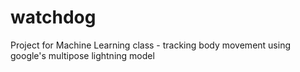 # watchdog
Project for Machine Learning class - tracking body movement using google's multipose lightning model
